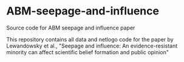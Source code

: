 # ABM-seepage-and-influence
Source code for ABM seepage and influence paper

This repository contains all data and netlogo code for the paper by Lewandowsky et al., "Seepage and influence: An evidence-resistant minority can affect scientific belief formation
and public opinion"
